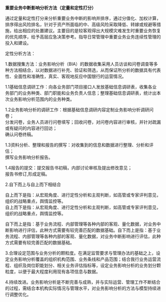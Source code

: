 **重要业务中断影响分析方法（定量和定性打分）**

通过定量和定性打分来分析重要业务中断的影响并排序，通过分值化、加权计算，排序得出风险排名，针对于资产所面临的中、高级风险采取降低、转嫁或规避等措施，给出相应的处置建议。主要目的是较客观得出大规模灾难发生时重要业务恢复的优先顺序，给予高层应急决策参考。指导日常管理中重要业务业务连续性管理的投入和建设。

定性分析方法：

1.数据搜集方法：业务影响分析（BIA）的数据收集采用人员访谈和问卷调查等多种方法相结合，以对数据进行补充、验证和筛选，从而保证所分析的数据具有代表性、全面性和准确性，真实、客观地反应中国银行的运营情况。

1.1基础信息调研工作：向各业务部门项目接口人发放基础信息调研表，收集各业务部门的业务种类、部门职能和业务负责人信息；整理基础信息调研表，统计出本次业务影响分析范围内的业务种类。

1.2业务影响分析的调研工作：根据基础信息调研内容定制业务影响分析调研问卷；  
分发问卷，业务人员进行问卷填写；回收问卷，对问卷内容进行审核，并针对疏漏或有疑问的内容进行回访；  
确认问卷终稿。

1.3资料分析、整理和报告的撰写：对收集到的信息和数据进行整理、分析和评估；  
撰写业务影响分析报告。

1.4报告的提交：提交报告书初稿，内部讨论审核及提出修改意见；  
报告书修订,形成定稿。

2.自下而上与自上而下相结合

自上而下是指：从宏观角度、进行定性分析和主观判断，如高管或专家评判意见，组织的战略重点，舆情监控等。  
自上而下是指：从宏观角度、进行定性分析和主观判断，如高管或专家评判意见，组织的战略重点，舆情监控等。

自下而上是指：基于业务流程、内部管理等各种内部的客观、量化数据，对业务中断影响进行评估，此种方式需要有较完善匹配的数据基础。自下而上是指：基于业务流程、内部管理等各种内部的客观、量化数据，对业务中断影响进行评估，此种方式需要有较完善匹配的数据基础。

3.合理设定范围与业务分析的颗粒度。在满足监管要求与管理办法的基础之上，设定业务影响分析覆盖的组织机构范围、业务条线和产品范围；结合我行业务运营流程、组织及岗位职能划分、相关业务评估指标等，设定业务影响分析的业务划分颗粒度，以便于最大程度利用现有各项信息与数据。

4.持续改进。业务影响分析是不断完善与成熟，并与实际运营、管理工作不断结合的过程，需结合本机构实际情况与管理水平，对业务影响分析的方法与模型持续进行调整优化。

